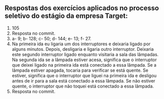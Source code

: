 ## Respostas dos exercícios aplicados no processo seletivo do estágio da empresa Target:

1) 105
2) Resposta no commit.
3) a- 9; b- 128; c- 50; d- 144; e- 13; f- 27.
4) Na primeira ida eu ligaria um dos interruptores e deixaria ligado por alguns minutos.
Depois, desligaria e ligaria outro interruptor.
Deixaria este segundo interruptor ligado enquanto visitaria a sala das lâmpadas.
Na segunda ida se a lâmpada estiver acesa, significa que o interruptor que deixei ligado na primeira ida está conectado a essa lâmpada.
Se a lâmpada estiver apagada, tocaria para verificar se está quente. Se estiver, significa que o interruptor que liguei na primeira ida e desligou antes de ir para a sala está conectado a essa lâmpada. Se não estiver quente, o interruptor que não toquei está conectado a essa lâmpada.
5) Resposta no commit.
